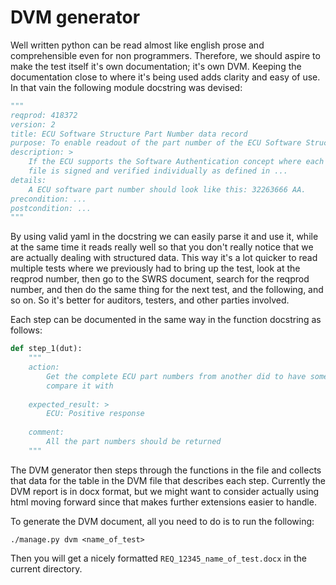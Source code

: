 
# DVM generator

Well written python can be read almost like english prose and comprehensible
even for non programmers. Therefore, we should aspire to make the test itself
it's own documentation; it's own DVM. Keeping the documentation close to where
it's being used adds clarity and easy of use. In that vain the following module
docstring was devised:

```python
"""
reqprod: 418372
version: 2
title: ECU Software Structure Part Number data record
purpose: To enable readout of the part number of the ECU Software Structure.
description: >
    If the ECU supports the Software Authentication concept where each data
    file is signed and verified individually as defined in ...
details:
    A ECU software part number should look like this: 32263666 AA.
precondition: ...
postcondition: ...
"""
```

By using valid yaml in the docstring we can easily parse it and use it, while
at the same time it reads really well so that you don't really notice that we
are actually dealing with structured data. This way it's a lot quicker to read
multiple tests where we previously had to bring up the test, look at the
reqprod number, then go to the SWRS document, search for the reqprod number,
and then do the same thing for the next test, and the following, and so on. So
it's better for auditors, testers, and other parties involved.

Each step can be documented in the same way in the function docstring as
follows:

```python
def step_1(dut):
    """
    action:
        Get the complete ECU part numbers from another did to have something to
        compare it with
 
    expected_result: >
        ECU: Positive response
 
    comment:
        All the part numbers should be returned
    """
```

The DVM generator then steps through the functions in the file and collects
that data for the table in the DVM file that describes each step. Currently the
DVM report is in docx format, but we might want to consider actually using html
moving forward since that makes further extensions easier to handle.

To generate the DVM document, all you need to do is to run the following:

```
./manage.py dvm <name_of_test>
```

Then you will get a nicely formatted `REQ_12345_name_of_test.docx` in the current directory.
